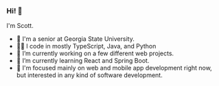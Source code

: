 ### Hi! 👋

I'm Scott. 

- 🏫 I'm a senior at Georgia State University.
- 👨‍💻 I code in mostly TypeScript, Java, and Python
- 🔭 I’m currently working on a few different web projects.
- 🌱 I’m currently learning React and Spring Boot.
- 🤔 I'm focused mainly on web and mobile app development right now, but interested in any kind of software development.

